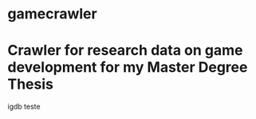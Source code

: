# gamecrawler
# Crawler for research data on game development for my Master Degree Thesis
igdb teste
